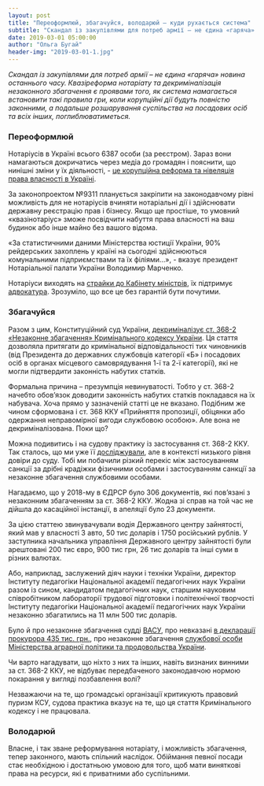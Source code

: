 ```yaml
---
layout: post
title: "Переоформлюй, збагачуйся, володарюй – куди рухається система"
subtitle: "Скандал із закупівлями для потреб армії – не єдина «гаряча» новина останнього часу"
date: 2019-03-01 05:00:00
author: "Ольга Бугай"
header-img: "2019-03-01-1.jpg"
---
```


*Скандал із закупівлями для потреб армії – не єдина «гаряча» новина останнього часу. Квазіреформа нотаріату та декриміналізація незаконного збагачення є проявами того, як система намагається встановити такі правила гри, коли корупційні дії будуть повністю законними, а подальше розшарування суспільства на посадових осіб та всіх інших, поглиблюватиметься.*

### Переоформлюй

Нотаріусів в Україні всього 6387 особи (за реєстром). Зараз вони намагаються докричатись через медіа до громадян і пояснити, що нинішні зміни у їх діяльності, - [це корупційна реформа та нівеляція права власності в Україні](https://dt.ua/macrolevel/znischiti-notariat-komu-vigidno-295799_.html). 

За законопроектом №9311 планується закріпити на законодавчому рівні можливість для не нотаріусів вчиняти нотаріальні дії і здійснювати державну реєстрацію прав і бізнесу. Якщо ще простіше, то умовний «квазінотаріус» зможе посвідчити набуття права власності на ваш будинок або інше майно без вашого відома.

«За статистичними даними Міністерства юстиції України, 90% рейдерських захоплень у країні на сьогодні здійснюються комунальними підприємствами та їх філіями…», - вказує президент Нотаріальної палати України Володимир Марченко.

Нотаріуси виходять на [страйки до Кабінету міністрів](https://zib.com.ua/ua/136585-notariusi_pid_kabminom_straykuyut_proti_pereatestacii.html), їх підтримує [адвокатура](https://zib.com.ua/ua/136591-advokatura_vistupila_proti_diskriminacii_prav_notariusiv.html). Зрозуміло, що все це без гарантій бути почутими.

### Збагачуйся

Разом з цим, Конституційний суд України, [декриміналізує ст. 368-2 «Незаконне збагачення» Кримінального кодексу України](http://yur-gazeta.com/golovna/ksu-viznav-nekonstituciynoyu-stattyu-pro-nezakonne-zbagachennya-oficiyne-rishennya.html). Ця стаття дозволяла притягати до кримінальної відповідальності тих чиновників (від Президента до державних службовців категорії «Б» і посадових осіб в органах місцевого самоврядування 1-ї та 2-ї категорії), які не могли підтвердити законність набутих статків.

Формальна причина – презумпція невинуватості. Тобто у ст. 368-2 начебто обов’язок доводити законність набутих статків покладався на їх набувача. Хоча прямо у зазначеній статті це не вказано. Подібним же чином сформована і ст. 368 ККУ «Прийняття пропозиції, обіцянки або одержання неправомірної вигоди службовою особою». Але вона не декриміналізована. Поки що?

Можна подивитись і на судову практику із застосування ст. 368-2 ККУ. Так сталось, що ми уже її [досліджували](http://court-on-the-palm.com.ua/2018/12/07/impoverishment/), але в контексті низького рівня довіри до суду. Тобі ми побачили різкий перекіс між застосуванням санкції за дрібні крадіжки фізичними особами і застосуванням санкції за незаконне збагачення службовими особами.

Нагадаємо, що у 2018-му в ЄДРСР було 306 документів, які пов’язані з незаконним збагаченням за ст. 368-2 ККУ. Жодна зі справ на той час не дійшла до касаційної інстанції, в апеляції було 23 документи.

За цією статтею звинувачували водія Державного центру зайнятості, який мав у власності 3 авто, 50 тис доларів і 1750 російський рублів. У заступника начальника управління Державного центру зайнятості  були арештовані 200 тис євро, 900 тис грн, 26 тис доларів та інші суми в різних валютах.

Або, наприклад, заслужений діяч науки і техніки України, директор Інституту педагогіки Національної академії педагогічних наук України разом із сином, кандидатом педагогічних наук, старшим науковим співробітником лабораторії трудової підготовки і політехнічної творчості Інституту педагогіки Національної академії педагогічних наук України незаконно збагатились на 11 млн 500 тис доларів.

Було й про незаконне збагачення судді [ВАСУ](https://conp.com.ua/lawsuit/76579911), про невказані [в декларації прокурора 435 тис. грн.](https://conp.com.ua/lawsuit/72965605), про незаконне збагачення [службової особи Міністерства аграрної політики та продовольства України](https://conp.com.ua/lawsuit/72057608).

Чи варто нагадувати, що ніхто з них та інших, навіть визнаних винними за ст. 368-2 ККУ, не відбуває передбаченого законодавчою нормою покарання у вигляді позбавлення волі?

Незважаючи на те, що громадські організації критикують правовий пуризм КСУ, судова практика вказує на те, що ця стаття Кримінального кодексу і не працювала.

### Володарюй

Власне, і так зване реформування нотаріату, і можливість збагачення, тепер законного, мають спільний наслідок. Обіймання певної посади стає необхідною і достатньою умовою для того, щоб мати виняткові права на ресурси, які є приватними або суспільними.
